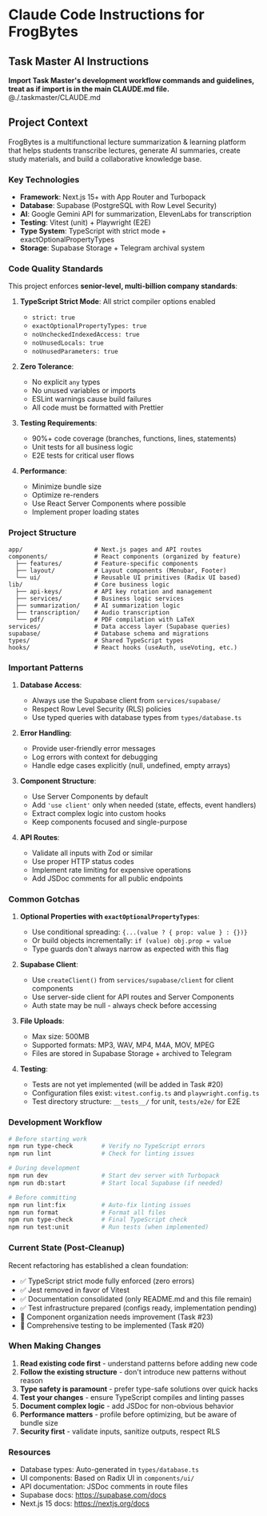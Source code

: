 # Claude Code Instructions for FrogBytes

## Task Master AI Instructions
**Import Task Master's development workflow commands and guidelines, treat as if import is in the main CLAUDE.md file.**
@./.taskmaster/CLAUDE.md

## Project Context

FrogBytes is a multifunctional lecture summarization & learning platform that helps students transcribe lectures, generate AI summaries, create study materials, and build a collaborative knowledge base.

### Key Technologies
- **Framework**: Next.js 15+ with App Router and Turbopack
- **Database**: Supabase (PostgreSQL with Row Level Security)
- **AI**: Google Gemini API for summarization, ElevenLabs for transcription
- **Testing**: Vitest (unit) + Playwright (E2E)
- **Type System**: TypeScript with strict mode + exactOptionalPropertyTypes
- **Storage**: Supabase Storage + Telegram archival system

### Code Quality Standards

This project enforces **senior-level, multi-billion company standards**:

1. **TypeScript Strict Mode**: All strict compiler options enabled
   - `strict: true`
   - `exactOptionalPropertyTypes: true`
   - `noUncheckedIndexedAccess: true`
   - `noUnusedLocals: true`
   - `noUnusedParameters: true`

2. **Zero Tolerance**:
   - No explicit `any` types
   - No unused variables or imports
   - ESLint warnings cause build failures
   - All code must be formatted with Prettier

3. **Testing Requirements**:
   - 90%+ code coverage (branches, functions, lines, statements)
   - Unit tests for all business logic
   - E2E tests for critical user flows

4. **Performance**:
   - Minimize bundle size
   - Optimize re-renders
   - Use React Server Components where possible
   - Implement proper loading states

### Project Structure

```
app/                    # Next.js pages and API routes
components/             # React components (organized by feature)
  ├── features/         # Feature-specific components
  ├── layout/           # Layout components (Menubar, Footer)
  └── ui/               # Reusable UI primitives (Radix UI based)
lib/                    # Core business logic
  ├── api-keys/         # API key rotation and management
  ├── services/         # Business logic services
  ├── summarization/    # AI summarization logic
  ├── transcription/    # Audio transcription
  └── pdf/              # PDF compilation with LaTeX
services/               # Data access layer (Supabase queries)
supabase/               # Database schema and migrations
types/                  # Shared TypeScript types
hooks/                  # React hooks (useAuth, useVoting, etc.)
```

### Important Patterns

1. **Database Access**:
   - Always use the Supabase client from `services/supabase/`
   - Respect Row Level Security (RLS) policies
   - Use typed queries with database types from `types/database.ts`

2. **Error Handling**:
   - Provide user-friendly error messages
   - Log errors with context for debugging
   - Handle edge cases explicitly (null, undefined, empty arrays)

3. **Component Structure**:
   - Use Server Components by default
   - Add `'use client'` only when needed (state, effects, event handlers)
   - Extract complex logic into custom hooks
   - Keep components focused and single-purpose

4. **API Routes**:
   - Validate all inputs with Zod or similar
   - Use proper HTTP status codes
   - Implement rate limiting for expensive operations
   - Add JSDoc comments for all public endpoints

### Common Gotchas

1. **Optional Properties with `exactOptionalPropertyTypes`**:
   - Use conditional spreading: `{...(value ? { prop: value } : {})}`
   - Or build objects incrementally: `if (value) obj.prop = value`
   - Type guards don't always narrow as expected with this flag

2. **Supabase Client**:
   - Use `createClient()` from `services/supabase/client` for client components
   - Use server-side client for API routes and Server Components
   - Auth state may be null - always check before accessing

3. **File Uploads**:
   - Max size: 500MB
   - Supported formats: MP3, WAV, MP4, M4A, MOV, MPEG
   - Files are stored in Supabase Storage + archived to Telegram

4. **Testing**:
   - Tests are not yet implemented (will be added in Task #20)
   - Configuration files exist: `vitest.config.ts` and `playwright.config.ts`
   - Test directory structure: `__tests__/` for unit, `tests/e2e/` for E2E

### Development Workflow

```bash
# Before starting work
npm run type-check        # Verify no TypeScript errors
npm run lint              # Check for linting issues

# During development
npm run dev               # Start dev server with Turbopack
npm run db:start          # Start local Supabase (if needed)

# Before committing
npm run lint:fix          # Auto-fix linting issues
npm run format            # Format all files
npm run type-check        # Final TypeScript check
npm run test:unit         # Run tests (when implemented)
```

### Current State (Post-Cleanup)

Recent refactoring has established a clean foundation:
- ✅ TypeScript strict mode fully enforced (zero errors)
- ✅ Jest removed in favor of Vitest
- ✅ Documentation consolidated (only README.md and this file remain)
- ✅ Test infrastructure prepared (configs ready, implementation pending)
- 🚧 Component organization needs improvement (Task #23)
- 🚧 Comprehensive testing to be implemented (Task #20)

### When Making Changes

1. **Read existing code first** - understand patterns before adding new code
2. **Follow the existing structure** - don't introduce new patterns without reason
3. **Type safety is paramount** - prefer type-safe solutions over quick hacks
4. **Test your changes** - ensure TypeScript compiles and linting passes
5. **Document complex logic** - add JSDoc for non-obvious behavior
6. **Performance matters** - profile before optimizing, but be aware of bundle size
7. **Security first** - validate inputs, sanitize outputs, respect RLS

### Resources

- Database types: Auto-generated in `types/database.ts`
- UI components: Based on Radix UI in `components/ui/`
- API documentation: JSDoc comments in route files
- Supabase docs: https://supabase.com/docs
- Next.js 15 docs: https://nextjs.org/docs

